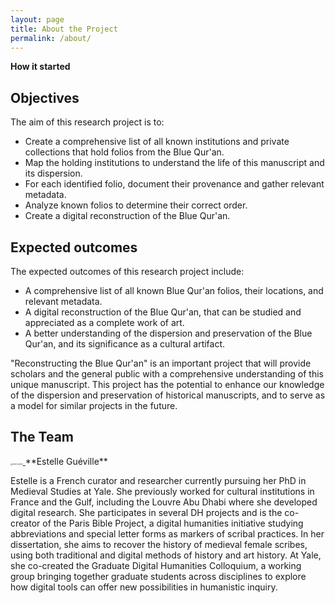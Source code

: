 ```yaml
---
layout: page
title: About the Project
permalink: /about/
---
```


**How it started**



## Objectives 
The aim of this research project is to:
- Create a comprehensive list of all known institutions and private collections that hold folios from the Blue Qur'an.
- Map the holding institutions to understand the life of this manuscript and its dispersion.
- For each identified folio, document their provenance and gather relevant metadata.
- Analyze known folios to determine their correct order.
- Create a digital reconstruction of the Blue Qur'an.

## Expected outcomes
The expected outcomes of this research project include:
- A comprehensive list of all known Blue Qur'an folios, their locations, and relevant metadata.
- A digital reconstruction of the Blue Qur'an, that can be studied and appreciated as a complete work of art.
- A better understanding of the dispersion and preservation of the Blue Qur'an, and its significance as a cultural artifact.

"Reconstructing the Blue Qur'an" is an important project that will provide scholars and the general public with a comprehensive understanding of this unique manuscript. This project has the potential to enhance our knowledge of the dispersion and preservation of historical manuscripts, and to serve as a model for similar projects in the future.


## The Team

<a href="{{ '/img/2022_Identity_EGE.jpg' | absolute_url }}">
  <img src="{{ '/img/2022_Identity_EGE.jpg' | absolute_url }}" alt="Estelle Guéville" style="zoom:17%;"/>
</a> 
**Estelle Guéville**

Estelle is a French curator and researcher currently pursuing her PhD in Medieval Studies at Yale. She previously worked for cultural institutions in France and the Gulf, including the Louvre Abu Dhabi where she developed digital research. She participates in several DH projects and is the co-creator of the Paris Bible Project, a digital humanities initiative studying abbreviations and special letter forms as markers of scribal practices. In her dissertation, she aims to recover the history of medieval female scribes, using both traditional and digital methods of history and art history. At Yale, she co-created the Graduate Digital Humanities Colloquium, a working group bringing together graduate students across disciplines to explore how digital tools can offer new possibilities in humanistic inquiry.